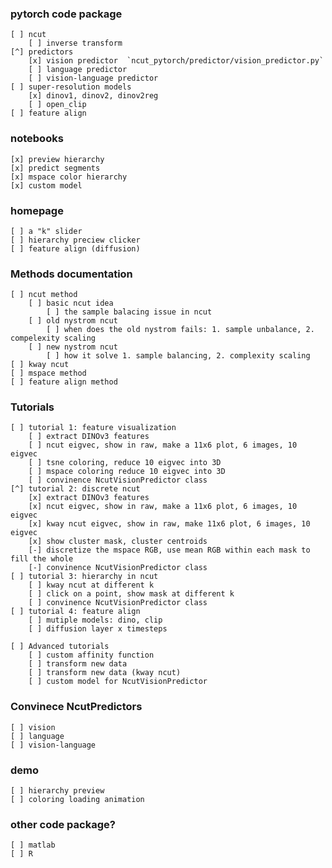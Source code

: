 
### pytorch code package
    [ ] ncut
        [ ] inverse transform
    [^] predictors
        [x] vision predictor  `ncut_pytorch/predictor/vision_predictor.py`
        [ ] language predictor
        [ ] vision-language predictor
    [ ] super-resolution models
        [x] dinov1, dinov2, dinov2reg
        [ ] open_clip
    [ ] feature align

### notebooks
    [x] preview hierarchy
    [x] predict segments
    [x] mspace color hierarchy
    [x] custom model

### homepage
    [ ] a "k" slider
    [ ] hierarchy preciew clicker
    [ ] feature align (diffusion)

### Methods documentation
    [ ] ncut method
        [ ] basic ncut idea
            [ ] the sample balacing issue in ncut
        [ ] old nystrom ncut
            [ ] when does the old nystrom fails: 1. sample unbalance, 2. compelexity scaling
        [ ] new nystrom ncut 
            [ ] how it solve 1. sample balancing, 2. complexity scaling
    [ ] kway ncut
    [ ] mspace method
    [ ] feature align method

### Tutorials
    [ ] tutorial 1: feature visualization
        [ ] extract DINOv3 features
        [ ] ncut eigvec, show in raw, make a 11x6 plot, 6 images, 10 eigvec
        [ ] tsne coloring, reduce 10 eigvec into 3D
        [ ] mspace coloring reduce 10 eigvec into 3D
        [ ] convinence NcutVisionPredictor class
    [^] tutorial 2: discrete ncut
        [x] extract DINOv3 features
        [x] ncut eigvec, show in raw, make a 11x6 plot, 6 images, 10 eigvec
        [x] kway ncut eigvec, show in raw, make 11x6 plot, 6 images, 10 eigvec
        [x] show cluster mask, cluster centroids
        [-] discretize the mspace RGB, use mean RGB within each mask to fill the whole
        [-] convinence NcutVisionPredictor class
    [ ] tutorial 3: hierarchy in ncut
        [ ] kway ncut at different k
        [ ] click on a point, show mask at different k
        [ ] convinence NcutVisionPredictor class
    [ ] tutorial 4: feature align
        [ ] mutiple models: dino, clip
        [ ] diffusion layer x timesteps
    
    [ ] Advanced tutorials
        [ ] custom affinity function
        [ ] transform new data
        [ ] transform new data (kway ncut)
        [ ] custom model for NcutVisionPredictor
        

### Convinece NcutPredictors
    [ ] vision
    [ ] language
    [ ] vision-language

### demo
    [ ] hierarchy preview
    [ ] coloring loading animation

### other code package?
    [ ] matlab
    [ ] R